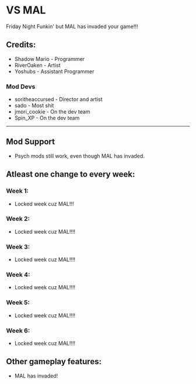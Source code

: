 # VS MAL
Friday Night Funkin' but MAL has invaded your game!!!

## Credits:
* Shadow Mario - Programmer
* RiverOaken - Artist
* Yoshubs - Assistant Programmer

### Mod Devs
* soritheaccursed - Director and artist
* sado - Most shit
* jmori_cookie - On the dev team
* Spin_XP - On the dev team
_____________________________________

## Mod Support
* Psych mods still work, even though MAL has invaded.


## Atleast one change to every week:
### Week 1:
  * Locked week cuz MAL!!!
### Week 2:
  * Locked week cuz MAL!!!!
### Week 3:
  * Locked week cuz MAL!!!!
### Week 4:
  * Locked week cuz MAL!!!!
### Week 5:
  * Locked week cuz MAL!!!!
### Week 6:
  * Locked week cuz MAL!!!!

## Other gameplay features:
* MAL has invaded!
